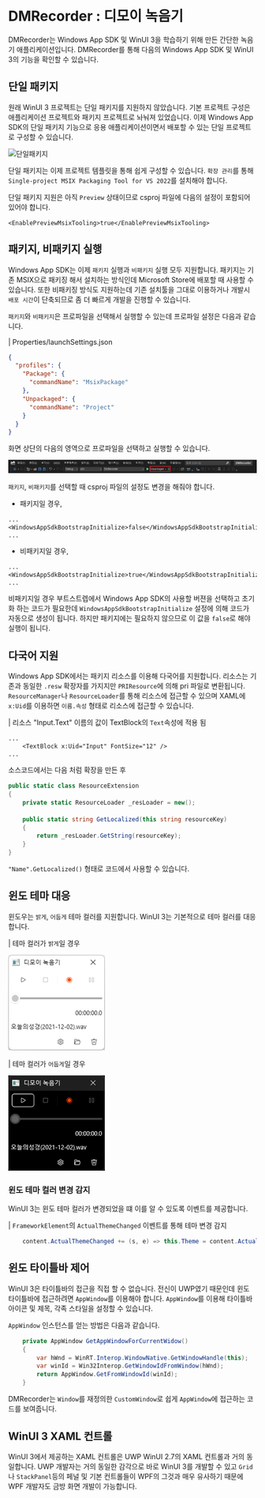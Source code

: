 # DMRecorder : 디모이 녹음기

DMRecorder는 Windows App SDK 및 WinUI 3을 학습하기 위해 만든 간단한 녹음기 애플리케이션입니다. DMRecorder를 통해 다음의 Windows App SDK 및 WinUI 3의 기능을 확인할 수 있습니다.


## 단일 패키지

원래 WinUI 3 프로젝트는 단일 패키지를 지원하지 않았습니다. 기본 프로젝트 구성은 애플리케이션 프로젝트와 패키지 프로젝트로 놔눠져 있었습니다. 이제 Windows App SDK의 단일 패키지 기능으로 응용 애플리케이션이면서 배포할 수 있는 단일 프로젝트로 구성할 수 있습니다.

![단일패키지](https://docs.microsoft.com/ko-kr/windows/apps/windows-app-sdk/images/single-project-overview.png)

단일 패키지는 이제 프로젝트 템플릿을 통해 쉽게 구성할 수 있습니다. `확장 관리`를 통해 `Single-project MSIX Packaging Tool for VS 2022`를 설치해야 합니다.

단일 패키지 지원은 아직 `Preview` 상태이므로 csproj 파일에 다음의 설정이 포함되어 있어야 합니다.

```xaml
<EnablePreviewMsixTooling>true</EnablePreviewMsixTooling>
```


## 패키지, 비패키지 실행

Windows App SDK는 이제 `패키지` 실행과 `비패키지` 실행 모두 지원합니다. 패키지는 기존 MSIX으로 패키징 해서 설치하는 방식인데 Microsoft Store에 배포할 때 사용할 수 있습니다. 또한 비패키징 방식도 지원하는데 기존 설치툴을 그대로 이용하거나 개발시 `배포 시간`이 단축되므로 좀 더 빠르게 개발을 진행할 수 있습니다.

`패키지`와 `비패키지`은 프로파일을 선택해서 실행할 수 있는데 프로파일 설정은 다음과 같습니다.

| Properties/launchSettings.json
```json
{
  "profiles": {
    "Package": {
      "commandName": "MsixPackage"
    },
    "Unpackaged": {
      "commandName": "Project"
    }
  }
}
```

화면 상단의 다음의 영역으로 프로파일을 선택하고 실행할 수 있습니다.

![프로파일 선택](images/profile1.png)

`패키지`, `비패키지`를 선택할 때 csproj 파일의 설정도 변경을 해줘야 합니다.

- 패키지일 경우,
```xaml
...
<WindowsAppSdkBootstrapInitialize>false</WindowsAppSdkBootstrapInitialize>
...
```

- 비패키지일 경우,
```xaml
...
<WindowsAppSdkBootstrapInitialize>true</WindowsAppSdkBootstrapInitialize>
...
```

비패키지일 경우 부트스트렙에서 Windows App SDK의 사용할 버젼을 선택하고 초기화 하는 코드가 필요한데 `WindowsAppSdkBootstrapInitialize` 설정에 의해 코드가 자동으로 생성이 됩니다. 하지만 패키지에는 필요하지 않으므로 이 값을 `false`로 해야 실행이 됩니다.


## 다국어 지원

Windows App SDK에서는 패키지 리소스를 이용해 다국어를 지원합니다. 리소스는 기존과 동일한 `.resw` 확장자를 가지지만 `PRIResource`에 의해 pri 파일로 변환됩니다. `ResourceManager`나 `ResourceLoader`를 통해 리소스에 접근할 수 있으며 XAML에 `x:Uid`를 이용하면 `이름.속성` 형태로 리소스에 접근할 수 있습니다.

| 리소스 "Input.Text" 이름의 값이 TextBlock의 `Text`속성에 적용 됨
```xaml
...
    <TextBlock x:Uid="Input" FontSize="12" />
...
```

소스코드에서는 다음 처럼 확장을 만든 후

```csharp
public static class ResourceExtension
{
    private static ResourceLoader _resLoader = new();

    public static string GetLocalized(this string resourceKey)
    {
        return _resLoader.GetString(resourceKey);
    }
}
```

`"Name".GetLocalized()` 형태로 코드에서 사용할 수 있습니다.


## 윈도 테마 대응

윈도우는 `밝게`, `어둡게` 테마 컬러를 지원합니다. WinUI 3는 기본적으로 테마 컬러를 대응합니다.

| 테마 컬러가 `밝게`일 경우

![밝은 테마](images/light.png)

| 테마 컬러가 `어둡게`일 경우

![어두운 테마](images/dark.png)


### 윈도 테마 컬러 변경 감지

WinUI 3는 윈도 테마 컬러가 변경되었을 떄 이를 알 수 있도록 이벤트를 제공합니다.

| `FrameworkElement`의 `ActualThemeChanged` 이벤트를 통해 테마 변경 감지
```csharp
    content.ActualThemeChanged += (s, e) => this.Theme = content.ActualTheme;
```


## 윈도 타이틀바 제어

WinUI 3은 타이틀바의 접근을 직접 할 수 없습니다. 전신이 UWP였기 때문인데 윈도 타이틀바에 접근하려면 `AppWindow`를 이용해야 합니다. `AppWindow`를 이용해 타이틀바 아이콘 및 제목, 각족 스타일을 설정할 수 있습니다.

`AppWindow` 인스턴스를 얻는 방법은 다음과 같습니다.

```csharp
    private AppWindow GetAppWindowForCurrentWidow()
    {
        var hWnd = WinRT.Interop.WindowNative.GetWindowHandle(this);
        var winId = Win32Interop.GetWindowIdFromWindow(hWnd);
        return AppWindow.GetFromWindowId(winId);
    }
```

DMRecorder는 `Window`를 재정의한 `CustomWindow`로 쉽게 `AppWindow`에 접근하는 코드를 보여줍니다.


## WinUI 3 XAML 컨트롤

WinUI 3에서 제공하는 XAML 컨트롤은 UWP WinUI 2.7의 XAML 컨트롤과 거의 동일합니다. UWP 개발자는 거의 동일한 감각으로 바로 WinUI 3를 개발할 수 있고 `Grid`나 `StackPanel`등의 페널 및 기본 컨트롤들이 WPF의 그것과 매우 유사하기 때문에 WPF 개발자도 금방 화면 개발이 가능합니다.

